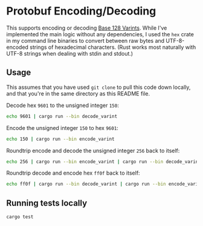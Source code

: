 # Protobuf Encoding/Decoding

This supports encoding or decoding [Base 128 Varints](https://protobuf.dev/programming-guides/encoding/#varints). While I've
implemented the main logic without any dependencies, I used the `hex` crate in my command line binaries to convert between
raw bytes and UTF-8-encoded strings of hexadecimal characters. (Rust works most naturally with UTF-8 strings when dealing
with stdin and stdout.)

## Usage

This assumes that you have used `git clone` to pull this code down locally, and that you're in the same directory as this
README file.

Decode hex `9601` to the unsigned integer `150`:
```bash
echo 9601 | cargo run --bin decode_varint
```

Encode the unsigned integer `150` to hex `9601`:
```bash
echo 150 | cargo run --bin encode_varint
```

Roundtrip encode and decode the unsigned integer `256` back to itself:
```bash
echo 256 | cargo run --bin encode_varint | cargo run --bin decode_varint
```

Roundtrip decode and encode hex `ff0f` back to itself:
```bash
echo ff0f | cargo run --bin decode_varint | cargo run --bin encode_varint
```

## Running tests locally

```bash
cargo test
```
